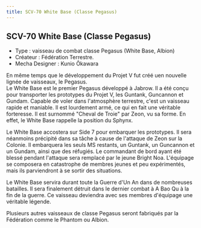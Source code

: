 ```yaml
---
title: SCV-70 White Base (Classe Pegasus)
---
```


SCV-70 White Base (Classe Pegasus)
----------------------------------





- Type : vaisseau de combat classe Pegasus (White Base, Albion)   
- Créateur : Fédération Terrestre.   
- Mecha Designer : Kunio Ôkawara   
  
En même temps que le développement du Projet V fut créé uen nouvelle lignée de vaisseaux, le Pegasus.   
Le White Base est le premier Pegasus développé à Jabrow. Il a été conçu pour transporter les prototypes du Projet V, les Guntank, Guncannon et Gundam. Capable de voler dans l'atmosphère terrestre, c'est un vaisseau rapide et maniable. Il est lourdement armé, ce qui en fait une véritable forteresse. Il est surnommé "Cheval de Troie" par Zeon, vu sa forme. En effet, le White Base rappelle la position du Sphynx.


Le White Base accostera sur Side 7 pour embarquer les prototypes. Il sera néanmoins précipité dans sa tâche à cause de l'attaque de Zeon sur la Colonie. Il embarquera les seuls MS restants, un Guntank, un Guncannon et un Gundam, ainsi que des réfugiés. Le commandant de bord ayant été blessé pendant l'attaque sera remplacé par le jeune Bright Noa. L'équipage se composera en catastrophe de membres jeunes et peu expérimentés, mais ils parviendront à se sortir des situations.


Le White Base servira durant toute la Guerre d'Un An dans de nombreuses batailles. Il sera finalement détruit dans le dernier combat à A Bao Qu à la fin de la guerre. Ce vaisseau deviendra avec ses membres d'équipage une véritable légende.


Plusieurs autres vaisseaux de classe Pegasus seront fabriqués par la Fédération comme le Phantom ou Albion.

